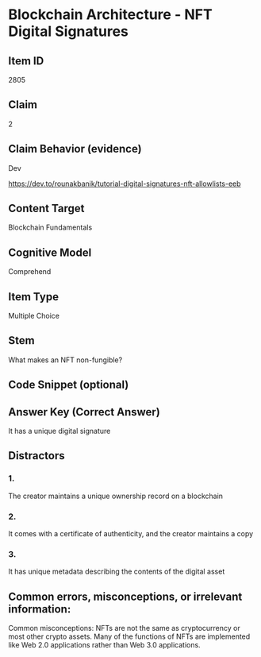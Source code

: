# Blockchain Architecture - NFT Digital Signatures

## Item ID
2805

## Claim
2

## Claim Behavior (evidence)
Dev

https://dev.to/rounakbanik/tutorial-digital-signatures-nft-allowlists-eeb 

## Content Target
Blockchain Fundamentals

## Cognitive Model
Comprehend

## Item Type
Multiple Choice

## Stem
What makes an NFT non-fungible?

## Code Snippet (optional)

## Answer Key (Correct Answer)
It has a unique digital signature

## Distractors
### 1.
The creator maintains a unique ownership record on a blockchain

### 2.
It comes with a certificate of authenticity, and the creator maintains a copy

### 3.
It has unique metadata describing the contents of the digital asset

## Common errors, misconceptions, or irrelevant information:
Common misconceptions: NFTs are not the same as cryptocurrency or most other crypto assets. Many of the functions of NFTs are implemented like Web 2.0 applications rather than Web 3.0 applications.
